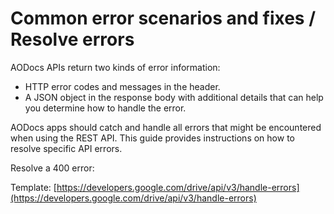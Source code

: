 # Common error scenarios and fixes / Resolve errors

AODocs APIs return two kinds of error information:

* HTTP error codes and messages in the header.
* A JSON object in the response body with additional details that can help you determine how to handle the error.

AODocs apps should catch and handle all errors that might be encountered when using the REST API. This guide provides instructions on how to resolve specific API errors.


Resolve a 400 error:

Template: [https://developers.google.com/drive/api/v3/handle-errors](https://developers.google.com/drive/api/v3/handle-errors)

